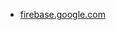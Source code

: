 * [firebase.google.com](https://firebase.google.com/docs/app-distribution/android/distribute-console)
